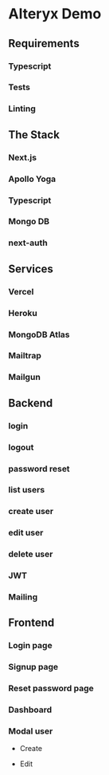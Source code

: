 # Alteryx Demo


## Requirements

### Typescript

### Tests

### Linting

## The Stack

### Next.js

### Apollo Yoga

### Typescript

### Mongo DB

### next-auth

## Services

### Vercel

### Heroku

### MongoDB Atlas

### Mailtrap

### Mailgun

## Backend

### login

### logout

### password reset

### list users

### create user

### edit user 

### delete user

### JWT

### Mailing

## Frontend

### Login page

### Signup page

### Reset password page

### Dashboard

### Modal user

- Create

- Edit

